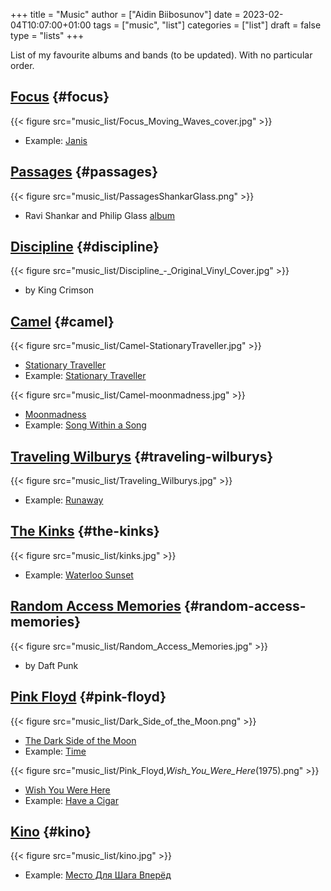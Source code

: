 +++
title = "Music"
author = ["Aidin Biibosunov"]
date = 2023-02-04T10:07:00+01:00
tags = ["music", "list"]
categories = ["list"]
draft = false
type = "lists"
+++

List of my favourite albums and bands (to be updated). With no particular order.


## [Focus](https://en.wikipedia.org/wiki/Focus%5F(band)) {#focus}

{{< figure src="music_list/Focus_Moving_Waves_cover.jpg" >}}

-   Example: [Janis](https://www.youtube.com/watch?v=vx-JzRzsCss)


## [Passages](https://en.wikipedia.org/wiki/Passages%5F(Ravi%5FShankar%5Fand%5FPhilip%5FGlass%5Falbum)) {#passages}

{{< figure src="music_list/PassagesShankarGlass.png" >}}

-   Ravi Shankar and Philip Glass [album](https://www.youtube.com/watch?v=pY1E585Qimc&list=PLUpJzFMvTg8wk4oskibFqg0EkLt1AUul3&index=101)


## [Discipline](https://en.wikipedia.org/wiki/Discipline%5F(King%5FCrimson%5Falbum)) {#discipline}

{{< figure src="music_list/Discipline_-_Original_Vinyl_Cover.jpg" >}}

-   by King Crimson


## [Camel](https://en.wikipedia.org/wiki/Camel%5F(band)) {#camel}

{{< figure src="music_list/Camel-StationaryTraveller.jpg" >}}

-   [Stationary Traveller](https://en.wikipedia.org/wiki/Stationary%5FTraveller)
-   Example: [Stationary Traveller](https://www.youtube.com/watch?v=VfF2UZjXx%5Fg)

{{< figure src="music_list/Camel-moonmadness.jpg" >}}

-   [Moonmadness](https://en.wikipedia.org/wiki/Moonmadness)
-   Example: [Song Within a Song](https://www.youtube.com/watch?v=LYyLbZrKvTA)


## [Traveling Wilburys](https://en.wikipedia.org/wiki/Traveling%5FWilburys) {#traveling-wilburys}

{{< figure src="music_list/Traveling_Wilburys.jpg" >}}

-   Example: [Runaway](https://www.youtube.com/watch?v=qEPx9bkpkh8)


## [The Kinks](https://en.wikipedia.org/wiki/The%5FKinks) {#the-kinks}

{{< figure src="music_list/kinks.jpg" >}}

-   Example: [Waterloo Sunset](https://www.youtube.com/watch?v=N%5FMqfF0WBsU)


## [Random Access Memories](https://en.wikipedia.org/wiki/Random%5FAccess%5FMemories) {#random-access-memories}

{{< figure src="music_list/Random_Access_Memories.jpg" >}}

-   by Daft Punk


## [Pink Floyd](https://en.wikipedia.org/wiki/Pink%5FFloyd) {#pink-floyd}

{{< figure src="music_list/Dark_Side_of_the_Moon.png" >}}

-   [The Dark Side of the Moon](https://en.wikipedia.org/wiki/The%5FDark%5FSide%5Fof%5Fthe%5FMoon)
-   Example: [Time](https://www.youtube.com/watch?v=JwYX52BP2Sk)

{{< figure src="music_list/Pink_Floyd,_Wish_You_Were_Here_(1975).png" >}}

-   [Wish You Were Here](https://en.wikipedia.org/wiki/Wish%5FYou%5FWere%5FHere%5F(Pink%5FFloyd%5Falbum))
-   Example: [Have a Cigar](https://www.youtube.com/watch?v=tbdpv7G%5FPPg)


## [Kino](https://en.wikipedia.org/wiki/Kino%5F(band)) {#kino}

{{< figure src="music_list/kino.jpg" >}}

-   Example: [Место Для Шага Вперёд](https://www.youtube.com/watch?v=z0AQho7%5F1cs)